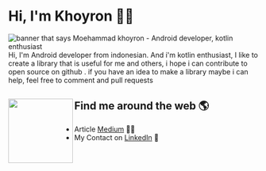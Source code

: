 # Hi, I'm Khoyron 👋🏾

<img src="https://raw.githubusercontent.com/mkhoiron/mkhoiron/master/bg.png" alt="banner that says Moehammad khoyron - Android developer, kotlin enthusiast">
Hi, I'm Android developer from indonesian. And i'm kotlin enthusiast, I like to create a library that is useful for me and others, i hope i can contribute to open source on github . if you have an idea to make a library maybe i can help, feel free to comment and pull requests


## Find me around the web 🌎 <a href="https://github.com/mkhoiron"><img align="left" width="130" height="130" src="https://raw.githubusercontent.com/mkhoiron/mkhoiron/master/gif/git.gif?raw=true"></a>
- Article <a href="https://medium.com/@khoiron/">Medium</a> ✍🏾
- My Contact on <a href="https://www.linkedin.com/in/khoiron/">LinkedIn</a> 💼
